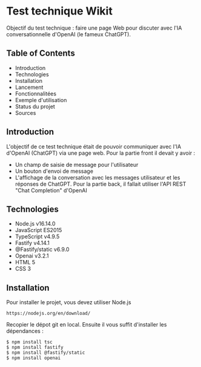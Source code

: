 # Test technique Wikit
Objectif du test technique : faire une page Web pour discuter avec l'IA conversationnelle d'OpenAI (le fameux ChatGPT).
## Table of Contents
* Introduction
* Technologies
* Installation
* Lancement
* Fonctionnalitées
* Exemple d'utilisation
* Status du projet
* Sources

## Introduction
L'objectif de ce test technique était de pouvoir communiquer avec l'IA d'OpenAI (ChatGPT) via une page web.
Pour la partie front il devait y avoir :
* Un champ de saisie de message pour l'utilisateur
* Un bouton d'envoi de message
* L'affichage de la conversation avec les messages utilisateur et les réponses de ChatGPT.
Pour la partie back, il fallait utiliser l'API REST "Chat Completion" d'OpenAI

## Technologies
* Node.js v16.14.0
* JavaScript ES2015
* TypeScript v4.9.5
* Fastify v4.14.1
* @Fastify/static v6.9.0
* Openai v3.2.1
* HTML 5 
* CSS 3

## Installation
Pour installer le projet, vous devez utiliser Node.js 
```
https://nodejs.org/en/download/
```
Recopier le dépot git en local.
Ensuite il vous suffit d'installer les dépendances :
```
$ npm install tsc
$ npm install fastify
$ npm install @fastify/static
$ npm install openai
```
